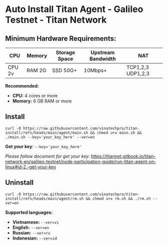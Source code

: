# Auto Install Titan Agent - Galileo Testnet - Titan Network

## Minimum Hardware Requirements:

| CPU     | Memory | Storage Space | Upstream Bandwidth | NAT          |
|---------|--------|---------------|--------------------|--------------|
| CPU 2v  | RAM 2G | SSD 50G+      | 10Mbps+             | TCP1,2,3 UDP1,2,3 |

**Recommended:**

*   **CPU:** 4 cores or more
*   **Memory:** 6 GB RAM or more

## Install
```
curl -O https://raw.githubusercontent.com/vinatechpro/titan-install/refs/heads/main/agent/main.sh && chmod u+x main.sh && ./main.sh --key='your_key_here' --ver=en
```
**Get your key**: `--key='your_key_here'`

*Please follow document for get your key:* https://titannet.gitbook.io/titan-network-en/galileo-testnet/node-participation-guide/run-titan-agent-on-linux#id-2.-get-your-key

## Uninstall 
```
curl -O https://raw.githubusercontent.com/vinatechpro/titan-install/refs/heads/main/agent/rm.sh && chmod u+x rm.sh && ./rm.sh --ver=en
```

**Supported languages:**

*   **Vietnamese:** `--ver=vi`
*   **English:** `--ver=en`
*   **Russian:** `--ver=ru`
*   **Indonesian:** `--ver=id`



